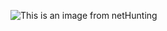 ![This is an image from netHunting](https://www.google.com/url?sa=i&source=images&cd=&cad=rja&uact=8&ved=2ahUKEwicvMiku87hAhUNLVAKHQIeBUoQjRx6BAgBEAU&url=%2Furl%3Fsa%3Di%26source%3Dimages%26cd%3D%26ved%3D%26url%3Dhttp%253A%252F%252Fpngimg.com%252Fimgs%252Fflowers%252Fbouquet%252F%26psig%3DAOvVaw1rVE3g5IMx3Sc-fAFJTZmC%26ust%3D1555292789482675&psig=AOvVaw1rVE3g5IMx3Sc-fAFJTZmC&ust=1555292789482675)
